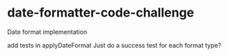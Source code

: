 # date-formatter-code-challenge

Date format implementation

add tests in applyDateFormat
Just do a success test for each format type?
